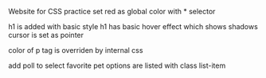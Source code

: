 Website for CSS practice
set red as global color with \* selector

h1 is added with basic style
h1 has basic hover effect which shows shadows
cursor is set as pointer

color of p tag is overriden by internal css

add poll to select favorite pet
options are listed with class list-item
